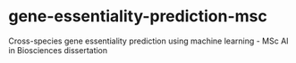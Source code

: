 # gene-essentiality-prediction-msc
Cross-species gene essentiality prediction using machine learning - MSc AI in Biosciences dissertation
